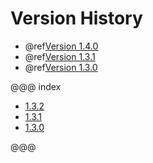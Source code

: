 # Version History

* @ref[Version 1.4.0](1_4_0.md)
* @ref[Version 1.3.1](1_3_1.md)
* @ref[Version 1.3.0](1_3_0.md)


@@@ index

* [1.3.2](1_4_0.md)
* [1.3.1](1_3_1.md)
* [1.3.0](1_3_0.md)

@@@